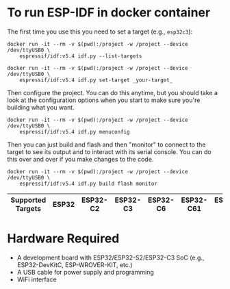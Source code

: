 # To run ESP-IDF in docker container

The first time you use this you need to set a target (e.g., `esp32c3`):

	docker run -it --rm -v $(pwd):/project -w /project --device /dev/ttyUSB0 \
		espressif/idf:v5.4 idf.py --list-targets

	docker run -it --rm -v $(pwd):/project -w /project --device /dev/ttyUSB0 \
		espressif/idf:v5.4 idf.py set-target _your-target_

Then configure the project. You can do this anytime, but you should
take a look at the configuration options when you start to make sure
you're building what you want.

	docker run -it --rm -v $(pwd):/project -w /project --device /dev/ttyUSB0 \
		espressif/idf:v5.4 idf.py menuconfig

Then you can just build and flash and then "monitor" to connect to the
target to see its output and to interact with its serial console. You
can do this over and over if you make changes to the code.

	docker run -it --rm -v $(pwd):/project -w /project --device /dev/ttyUSB0 \
		espressif/idf:v5.4 idf.py build flash monitor


| Supported Targets | ESP32 | ESP32-C2 | ESP32-C3 | ESP32-C6 | ESP32-C61 | ESP32-S2 | ESP32-S3 |
| ----------------- | ----- | -------- | -------- | -------- | --------- | -------- | -------- |

# Hardware Required

* A development board with ESP32/ESP32-S2/ESP32-C3 SoC (e.g., ESP32-DevKitC, ESP-WROVER-KIT, etc.)
* A USB cable for power supply and programming
* WiFi interface
